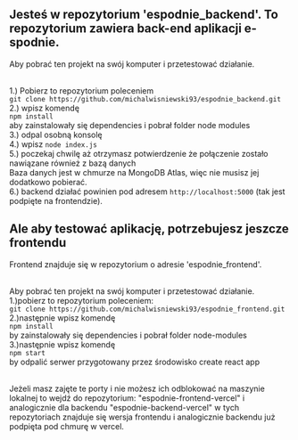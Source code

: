 ## Jesteś w repozytorium 'espodnie_backend'. To repozytorium zawiera back-end aplikacji e-spodnie.

 Aby pobrać ten projekt na swój komputer i przetestować działanie.<br/><br/>

 1.) Pobierz to repozytorium poleceniem<br/>
 ``` git clone https://github.com/michalwisniewski93/espodnie_backend.git ```<br/>
2.) wpisz komendę <br/>
``` npm install ```<br/>
aby zainstalowały się dependencies i pobrał folder node modules<br/>
3.) odpal osobną konsolę<br/>
4.) wpisz ``` node index.js ```<br/>
5.) poczekaj chwilę aż otrzymasz potwierdzenie że połączenie zostało nawiązane również z bazą danych<br/>
Baza danych jest w chmurze na MongoDB Atlas, więc nie musisz jej dodatkowo pobierać.<br/>
6.) backend działać powinien pod adresem ``` http://localhost:5000 ``` (tak jest podpięte na frontendzie).<br/>




##  Ale aby testować aplikację, potrzebujesz jeszcze frontendu

Frontend znajduje się w repozytorium o adresie 'espodnie_frontend'. <br/><br/>

Aby pobrać ten projekt na swój komputer i przetestować działanie.<br/>
1.)pobierz to repozytorium poleceniem:<br/>
```git clone https://github.com/michalwisniewski93/espodnie_frontend.git ```<br/>
2.)następnie wpisz komendę <br/>
```npm install```<br/>
by zainstalowały się dependencies i pobrał folder node-modules<br/>
3.)następnie wpisz komendę <br/>
```npm start```<br/>
by odpalić serwer przygotowany przez środowisko create react app<br/><br/>



Jeżeli masz zajęte te porty i nie możesz ich odblokować  na maszynie lokalnej to wejdź do repozytorium:
"espodnie-frontend-vercel"
i analogicznie dla backendu
"espodnie-backend-vercel"
w tych repozytoriach znajduje się wersja frontendu i analogicznie backendu już podpięta pod chmurę w vercel.




